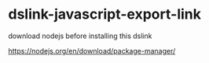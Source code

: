 # dslink-javascript-export-link

download nodejs before installing this dslink

https://nodejs.org/en/download/package-manager/
